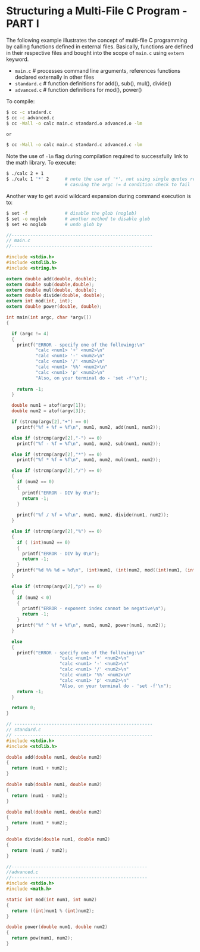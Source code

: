  # Structuring a Multi-File C Program - PART I
 
The following example illustrates the concept of multi-file C programming by calling functions defined in external files. Basically, functions are defined in their respective files and bought into the scope of ```main.c``` using ```extern``` keyword. 
 
 * ```main.c```          # processes command line arguments, references functions declared externally in other files
 * ```standard.c```      # function definitions for add(), sub(), mul(), divide()
 * ```advanced.c```      # function definitions for mod(), power()

To compile:

```bash
$ cc -c stadard.c
$ cc -c advanced.c
$ cc -Wall -o calc main.c standard.o advanced.o -lm

or

$ cc -Wall -o calc main.c standard.c advanced.c -lm
```

Note the use of `-lm` flag during compilation required to successfully link to the math library. To execute:

```bash
$ ./calc 2 + 1
$ ./calc 1 '*' 2      # note the use of '*', not using single quotes results in wild card expansion 
                      # casuing the argc != 4 condition check to fail  
```

Another way to get avoid wildcard expansion during command execution is to:

```bash
$ set -f              # disable the glob (noglob)
$ set -o noglob       # another method to disable glob
$ set +o noglob       # undo glob by
```

```C
//-----------------------------------------------------
// main.c
//-----------------------------------------------------

#include <stdio.h>
#include <stdlib.h>
#include <string.h>

extern double add(double, double);
extern double sub(double,double);
extern double mul(double, double);
extern double divide(double, double);
extern int mod(int, int);
extern double power(double, double);

int main(int argc, char *argv[])
{

  if (argc != 4)
  {
    printf("ERROR - specify one of the following:\n"
           "calc <num1> '+' <num2>\n"
           "calc <num1> '-' <num2>\n"
           "calc <num1> '/' <num2>\n"
           "calc <num1> '%%' <num2>\n"
           "calc <num1> 'p' <num2>\n"
           "Also, on your terminal do - 'set -f'\n");
    
    return -1;
  }

  double num1 = atof(argv[1]);
  double num2 = atof(argv[3]);

  if (strcmp(argv[2],"+") == 0)
    printf("%f + %f = %f\n", num1, num2, add(num1, num2));

  else if (strcmp(argv[2],"-") == 0)
    printf("%f - %f = %f\n", num1, num2, sub(num1, num2));

  else if (strcmp(argv[2],"*") == 0)
    printf("%f * %f = %f\n", num1, num2, mul(num1, num2));

  else if (strcmp(argv[2],"/") == 0)
  {
    if (num2 == 0)
    {
      printf("ERROR - DIV by 0\n");
      return -1;
    }
    
    printf("%f / %f = %f\n", num1, num2, divide(num1, num2));
  }

  else if (strcmp(argv[2],"%") == 0)
  {
    if ( (int)num2 == 0)
    {
      printf("ERROR - DIV by 0\n");
      return -1;
    }
    printf("%d %% %d = %d\n", (int)num1, (int)num2, mod((int)num1, (int)num2));
  }

  else if (strcmp(argv[2],"p") == 0)
  {
    if (num2 < 0)
    {
      printf("ERROR - exponent index cannot be negative\n");
      return -1;
    }
    printf("%f ^ %f = %f\n", num1, num2, power(num1, num2));
  }

  else
  {
    printf("ERROR - specify one of the following:\n"
                    "calc <num1> '+' <num2>\n"
                    "calc <num1> '-' <num2>\n"
                    "calc <num1> '/' <num2>\n"
                    "calc <num1> '%%' <num2>\n"
                    "calc <num1> 'p' <num2>\n"
                    "Also, on your terminal do - 'set -f'\n");
    return -1;
  }

  return 0;
}

```

```C
// ----------------------------------------------------
// standard.c
// ----------------------------------------------------
#include <stdio.h>
#include <stdlib.h>

double add(double num1, double num2)
{
  return (num1 + num2);
}

double sub(double num1, double num2)
{
  return (num1 - num2);
}

double mul(double num1, double num2)
{
  return (num1 * num2);
}

double divide(double num1, double num2)
{
  return (num1 / num2);
}
```

```C
//---------------------------------------------------
//advanced.c
//---------------------------------------------------
#include <stdio.h>
#include <math.h>

static int mod(int num1, int num2)
{
  return ((int)num1 % (int)num2);
}

double power(double num1, double num2)
{
  return pow(num1, num2);
}
```
